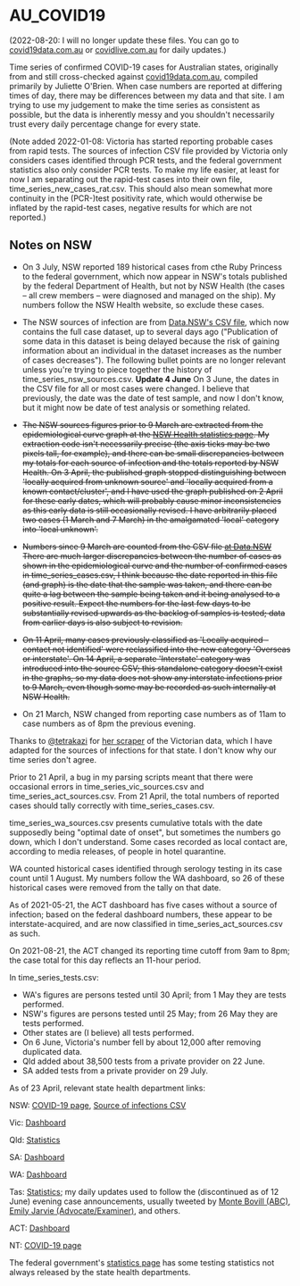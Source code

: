 # AU_COVID19
(2022-08-20: I will no longer update these files.  You can go to [covid19data.com.au](https://www.covid19data.com.au/) or [covidlive.com.au](https://covidlive.com.au/) for daily updates.)

Time series of confirmed COVID-19 cases for Australian states, originally from and still cross-checked against [covid19data.com.au](https://www.covid19data.com.au/), compiled primarily by Juliette O'Brien.  When case numbers are reported at differing times of day, there may be differences between my data and that site.  I am trying to use my judgement to make the time series as consistent as possible, but the data is inherently messy and you shouldn't necessarily trust every daily percentage change for every state.

(Note added 2022-01-08: Victoria has started reporting probable cases from rapid tests.  The sources of infection CSV file provided by Victoria only considers cases identified through PCR tests, and the federal government statistics also only consider PCR tests.  To make my life easier, at least for now I am separating out the rapid-test cases into their own file, time_series_new_cases_rat.csv.  This should also mean somewhat more continuity in the (PCR-)test positivity rate, which would otherwise be inflated by the rapid-test cases, negative results for which are not reported.)

## Notes on NSW
- On 3 July, NSW reported 189 historical cases from cthe Ruby Princess to the federal government, which now appear in NSW's totals published by the federal Department of Health, but not by NSW Health (the cases &ndash; all crew members &ndash; were diagnosed and managed on the ship).  My numbers follow the NSW Health website, so exclude these cases.

- The NSW sources of infection are from [Data.NSW's CSV file](https://data.nsw.gov.au/data/dataset/nsw-covid-19-cases-by-location-and-likely-source-of-infection/resource/2776dbb8-f807-4fb2-b1ed-184a6fc2c8aa), which now contains the full case dataset, up to several days ago ("Publication of some data in this dataset is being delayed because the risk of gaining information about an individual in the dataset increases as the number of cases decreases").  The following bullet points are no longer relevant unless you're trying to piece together the history of time_series_nsw_sources.csv. **Update 4 June** On 3 June, the dates in the CSV file for all or most cases were changed. I believe that previously, the date was the date of test sample, and now I don't know, but it might now be date of test analysis or something related.

- ~~The NSW sources figures prior to 9 March are extracted from the epidemiological curve graph at the [NSW Health statistics page](https://www.health.nsw.gov.au/Infectious/diseases/Pages/covid-19-latest.aspx). My extraction code isn't necessarily precise (the axis ticks may be two pixels tall, for example), and there can be small discrepancies between my totals for each source of infection and the totals reported by NSW Health.  On 3 April, the published graph stopped distinguishing between 'locally acquired from unknown source' and 'locally acquired from a known contact/cluster', and I have used the graph published on 2 April for these early dates, which will probably cause minor inconsistencies as this early data is still occasionally revised.  I have arbitrarily placed two cases (1 March and 7 March) in the amalgamated 'local' category into 'local unknown'.~~

- ~~Numbers since 9 March are counted from the CSV file [at Data.NSW](https://data.nsw.gov.au/data/dataset/nsw-covid-19-cases-by-likely-source-of-infection/resource/2f1ba0f3-8c21-4a86-acaf-444be4401a6d) There are much larger discrepancies between the number of cases as shown in the epidemiological curve and the number of confirmed cases in time_series_cases.csv, I think because the date reported in this file (and graph) is the date that the sample was taken, and there can be quite a lag between the sample being taken and it being analysed to a positive result.  Expect the numbers for the last few days to be substantially revised upwards as the backlog of samples is tested; data from earlier days is also subject to revision.~~

- ~~On 11 April, many cases previously classified as 'Locally acquired - contact not identified' were reclassified into the new category 'Overseas or interstate'.  On 14 April, a separate 'Interstate' category was introduced into the source CSV; this standalone category doesn't exist in the graphs, so my data does not show any interstate infections prior to 9 March, even though some may be recorded as such internally at NSW Health.~~

- On 21 March, NSW changed from reporting case numbers as of 11am to case numbers as of 8pm the previous evening.

Thanks to [@tetrakazi](https://twitter.com/tetrakazi) for [her scraper](https://github.com/theojulienne/covid-19-data-aus/blob/master/scripts.hourly/50-vic.py) of the Victorian data, which I have adapted for the sources of infections for that state.  I don't know why our time series don't agree.

Prior to 21 April, a bug in my parsing scripts meant that there were occasional errors in time_series_vic_sources.csv and time_series_act_sources.csv.  From 21 April, the total numbers of reported cases should tally correctly with time_series_cases.csv.

time_series_wa_sources.csv presents cumulative totals with the date supposedly being "optimal date of onset", but sometimes the numbers go down, which I don't understand.  Some cases recorded as local contact are, according to media releases, of people in hotel quarantine.

WA counted historical cases identified through serology testing in its case count until 1 August.  My numbers follow the WA dashboard, so 26 of these historical cases were removed from the tally on that date.

As of 2021-05-21, the ACT dashboard has five cases without a source of infection; based on the federal dashboard numbers, these appear to be interstate-acquired, and are now classified in time_series_act_sources.csv as such.

On 2021-08-21, the ACT changed its reporting time cutoff from 9am to 8pm; the case total for this day reflects an 11-hour period.

In time_series_tests.csv:
- WA's figures are persons tested until 30 April; from 1 May they are tests performed.
- NSW's figures are persons tested until 25 May; from 26 May they are tests performed.
- Other states are (I believe) all tests performed.
- On 6 June, Victoria's number fell by about 12,000 after removing duplicated data.
- Qld added about 38,500 tests from a private provider on 22 June.
- SA added tests from a private provider on 29 July.

As of 23 April, relevant state health department links:

NSW: [COVID-19 page](https://www.nsw.gov.au/covid-19), [Source of infections CSV](https://data.nsw.gov.au/data/dataset/nsw-covid-19-cases-by-location-and-likely-source-of-infection/resource/2776dbb8-f807-4fb2-b1ed-184a6fc2c8aa)

Vic: [Dashboard](https://www.dhhs.vic.gov.au/victorian-coronavirus-covid-19-data)

Qld: [Statistics](https://www.qld.gov.au/health/conditions/health-alerts/coronavirus-covid-19/current-status/statistics)

SA: [Dashboard](https://www.covid-19.sa.gov.au/home/dashboard)

WA: [Dashboard](https://experience.arcgis.com/experience/359bca83a1264e3fb8d3b6f0a028d768)

Tas: [Statistics](https://coronavirus.tas.gov.au/facts/cases-and-testing-updates); my daily updates used to follow the (discontinued as of 12 June) evening case announcements, usually tweeted by [Monte Bovill (ABC)](https://twitter.com/MonteBovill), [Emily Jarvie (Advocate/Examiner)](https://twitter.com/emilyjjarvie), and others.

ACT: [Dashboard](https://app.powerbi.com/view?r=eyJrIjoiZTY4NTI1NzQtYTBhYy00ZTY4LTk3NmQtYjBjNzdiOGMzZjM3IiwidCI6ImI0NmMxOTA4LTAzMzQtNDIzNi1iOTc4LTU4NWVlODhlNDE5OSJ9)

NT: [COVID-19 page](https://coronavirus.nt.gov.au/)

The federal government's [statistics page](https://www.health.gov.au/news/health-alerts/novel-coronavirus-2019-ncov-health-alert/coronavirus-covid-19-current-situation-and-case-numbers) has some testing statistics not always released by the state health departments.
